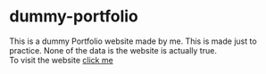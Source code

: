 # dummy-portfolio
This is a dummy Portfolio website made by me. This is made just to practice. None of the data is the website is actually true.<br> 
To visit the website [click me](https://vivalchemy.github.io/dummy-portfolio/)
